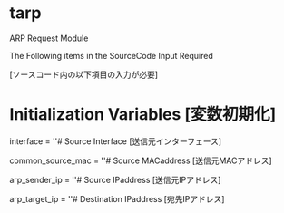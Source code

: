# tarp
ARP Request Module

The Following items in the SourceCode Input Required

[ソースコード内の以下項目の入力が必要]

# Initialization Variables [変数初期化]

interface = ''# Source Interface [送信元インターフェース]

common_source_mac = ''# Source MACaddress [送信元MACアドレス]

arp_sender_ip = ''# Source IPaddress [送信元IPアドレス]

arp_target_ip = ''# Destination IPaddress [宛先IPアドレス]
